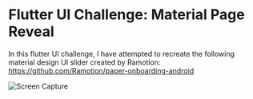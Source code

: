 # Flutter UI Challenge: Material Page Reveal

In this flutter UI challenge, I have attempted to recreate the following material design UI slider created by Ramotion:
https://github.com/Ramotion/paper-onboarding-android

![Screen Capture](https://github.com/garganmol111/flutter_challenge_material_page_reveal/blob/master/capture.gif)